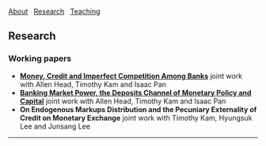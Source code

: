 [About](/index) &nbsp; [Research](/Research) &nbsp; [Teaching](/Teaching)


## Research

### Working papers

- [**Money, Credit and Imperfect Competition Among Banks**](https://github.com/samiengmanng/samiengmanng.github.io/files/8138292/hknp-2022-02-03.pdf)
  joint work with Allen Head, Timothy Kam and Isaac Pan 
- [**Banking Market Power, the Deposits Channel of Monetary Policy and Capital**](https://github.com/samiengmanng/samiengmanng.github.io/files/10012641/main.pdf)
  joint work with Allen Head, Timothy Kam and Isaac Pan 
- **On Endogenous Markups Distribution and the Pecuniary Externality of Credit on Monetary Exchange** 
  joint work with Timothy Kam, Hyungsuk Lee and Junsang Lee

---
<p style="font-size:11px">
